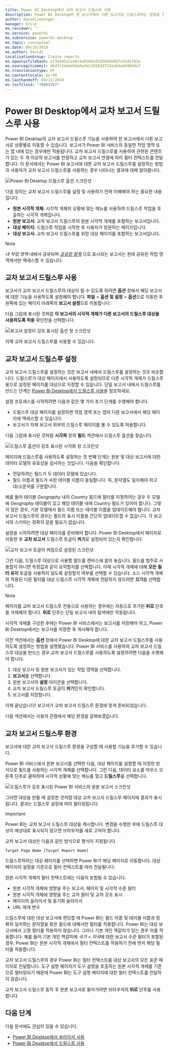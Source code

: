 ```yaml
---
title: Power BI Desktop에서 교차 보고서 드릴스루 사용
description: Power BI Desktop의 한 보고서에서 다른 보고서로 드릴스루하는 방법을 알아봅니다.
author: davidiseminger
manager: kfile
ms.reviewer: ''
ms.service: powerbi
ms.subservice: powerbi-desktop
ms.topic: conceptual
ms.date: 09/10/2019
ms.author: davidi
LocalizationGroup: Create reports
ms.openlocfilehash: e735d45a7a49c4a0365e35d5bb95957c6145f934
ms.sourcegitcommit: db4fc5da8e65e0a3dc35582d7142a64ad3405de7
ms.translationtype: HT
ms.contentlocale: ko-KR
ms.lasthandoff: 09/11/2019
ms.locfileid: "70903767"
---
```

# <a name="use-cross-report-drillthrough-in-power-bi-desktop"></a>Power BI Desktop에서 교차 보고서 드릴스루 사용

Power BI Desktop의 교차 보고서 드릴스루 기능을 사용하여 한 보고서에서 다른 보고서로 상황별로 이동할 수 있습니다. 보고서가 Power BI 서비스의 동일한 작업 영역 또는 앱 내에 있는 경우에만 적용됩니다. 교차 보고서 드릴스루를 사용하여 관련된 콘텐츠가 있는 두 개 이상의 보고서를 연결하고 교차 보고서 연결에 따라 필터 컨텍스트를 전달합니다. 이 문서에서는 Power BI 보고서에 대한 교차 보고서 드릴스루를 설정하는 방법과 사용자가 교차 보고서 드릴스루를 사용하는 경우 나타나는 결과에 대해 알아봅니다.

![Power BI Desktop 드릴스루 옵션 스크린샷](media/desktop-cross-report-drill-through/cross-report-drill-through-01.png)

다음 정의는 교차 보고서 드릴스루를 설정 및 사용하기 전에 이해해야 하는 중요한 내용입니다.

* **원본 시각적 개체:** 시각적 개체의 상황에 맞는 메뉴를 사용하여 드릴스루 작업을 호출하는 시각적 개체입니다.
* **원본 보고서:** 교차 보고서 드릴스루의 원본 시각적 개체를 포함하는 보고서입니다.
* **대상 페이지:** 드릴스루 작업을 시작한 후 사용자가 방문하는 페이지입니다.
* **대상 보고서:** 교차 보고서 드릴스루를 위한 대상 페이지를 포함하는 보고서입니다.


> [!NOTE]
> *내 작업 영역* 내에서 공유되며 *[공유한 항목](service-share-dashboards.md#share-a-dashboard-or-report)* 으로 표시되는 보고서는 원래 공유된 작업 영역에서만 액세스할 수 있습니다. 


## <a name="enable-cross-report-drillthrough"></a>교차 보고서 드릴스루 사용

보고서가 교차 보고서 드릴스루의 대상이 될 수 있도록 하려면 **옵션** 창에서 해당 보고서에 대한 기능을 사용하도록 설정해야 합니다. **파일** > **옵션 및 설정** > **옵션**으로 이동한 후 왼쪽에 있는 페이지 아래쪽의 **보고서 설정**으로 이동합니다.

다음 그림에 표시된 것처럼 **이 보고서의 시각적 개체가 다른 보고서의 드릴스루 대상을 사용하도록 허용** 확인란을 선택합니다.

![보고서 설정이 강조 표시된 옵션 창 스크린샷](media/desktop-cross-report-drill-through/cross-report-drill-through-02.png)

이제 교차 보고서 드릴스루를 사용할 수 있습니다.

## <a name="set-up-cross-report-drillthrough"></a>교차 보고서 드릴스루 설정

교차 보고서 드릴스루를 설정하는 것은 보고서 내에서 드릴스루를 설정하는 것과 비슷합니다. 드릴스루가 대상 페이지에서 사용하도록 설정되므로 다른 시각적 개체가 드릴스루용으로 설정된 페이지를 대상으로 지정할 수 있습니다. 단일 보고서 내에서 드릴스루를 만드는 단계는 [Power BI Desktop에서 드릴스루 사용](desktop-drillthrough.md)을 참조하세요.

설정 프로세스를 시작하려면 다음과 같은 몇 가지 초기 단계를 수행해야 합니다.

* 드릴스루 대상 페이지를 설정하면 작업 영역 또는 앱의 다른 보고서에서 해당 페이지에 액세스할 수 있습니다.
* 보고서가 자체 보고서 외부의 드릴스루 페이지를 볼 수 있도록 허용합니다.

다음 그림에 표시된 것처럼 **시각화** 창의 **필드** 섹션에서 드릴스루 옵션을 찾습니다.

![드릴스루 옵션이 강조 표시된 시각화 창 스크린샷](media/desktop-cross-report-drill-through/cross-report-drill-through-03.png)

페이지에 드릴스루를 사용하도록 설정하는 첫 번째 단계는 원본 및 대상 보고서에 대한 데이터 모델의 유효성을 검사하는 것입니다. 다음을 확인합니다. 

* 전달하려는 필드가 두 데이터 모델에 있습니다.
* 필드 이름과 필드가 속한 테이블 이름이 동일합니다. 즉, 문자열도 일치해야 하고 대/소문자를 구분합니다.

예를 들어 테이블 *Geography* 내의 *Country* 필드에 필터를 지정하려는 경우 두 모델에 *Geography* 테이블이 있고 해당 테이블 내에 *Country* 필드가 있어야 합니다. 그렇지 않은 경우, 기본 모델에서 필드 이름 또는 테이블 이름을 업데이트해야 합니다. 교차 보고서 드릴스루의 경우는 필드의 표시 이름을 간단히 업데이트할 수 없습니다. 각 보고서의 스키마는 정확히 같을 필요가 없습니다.

설정을 시작하려면 대상 페이지를 준비해야 합니다. Power BI Desktop에서 페이지로 이동한 후 **교차 보고서** 드릴스루 토글이 **켜기**로 설정되어 있는지 확인합니다. 

![교차 보고서 토글이 켜짐으로 설정된 스크린샷](media/desktop-cross-report-drill-through/cross-report-drill-through-03.png)

그런 다음, 드릴스루 대상으로 사용할 필드를 캔버스에 끌어 놓습니다. 필드를 범주로 사용할지 아니면 측정값과 같이 요약할지를 선택합니다. 이때 시각적 개체에 대해 **모든 필터 유지** 토글을 사용하지 않도록 설정할지 여부를 선택할 수 있습니다. 소스 시각적 개체의 적용된 다른 필터를 대상 드릴스루 시각적 개체에 전달하지 않으려면 **끄기**를 선택합니다.

> [!NOTE]
> 페이지를 교차 보고서 드릴스루 전용으로 사용하는 경우에는 자동으로 추가된 **뒤로** 단추를 삭제해야 합니다. **뒤로** 단추는 단일 보고서 내의 탐색에만 작동됩니다. 

시각적 개체를 구성한 후에는 Power BI 서비스에서는 보고서를 저장해야 하고, Power BI Desktop에서는 보고서를 저장한 후 게시해야 합니다.

이전 섹션에서는 **옵션** 창에서 Power BI Desktop에 대한 교차 보고서 드릴스루를 사용하도록 설정하는 방법을 설명했습니다. Power BI 서비스를 사용하여 교차 보고서 드릴스루 대상을 만드는 경우 교차 보고서 드릴스루를 사용하도록 설정하려면 다음을 수행해야 합니다. 

1. 대상 보고서 및 원본 보고서가 있는 작업 영역을 선택합니다.
2. **보고서**를 선택합니다.
3. 원본 보고서의 **설정** 아이콘을 선택합니다.
4. 교차 보고서 드릴스루 토글이 **켜기**인지 확인합니다.
5. 보고서를 저장합니다.

이제 끝났습니다! 보고서가 교차 보고서 드릴스루 환경에 맞게 준비되었습니다. 

다음 섹션에서는 사용자 관점에서 해당 환경을 살펴보겠습니다.

## <a name="cross-report-drillthrough-experience"></a>교차 보고서 드릴스루 환경

보고서에 대한 교차 보고서 드릴스루 환경을 구성할 때 사용할 기능을 추가할 수 있습니다.

Power BI 서비스에서 원본 보고서를 선택한 다음, 대상 페이지를 설정할 때 지정한 방식으로 필드를 사용하는 시각적 개체를 선택합니다. 그런 다음, 데이터 요소를 마우스 오른쪽 단추로 클릭하여 시각적 상황에 맞는 메뉴를 열고 **드릴스루**를 선택합니다.

![드릴스루가 강조 표시된 Power BI 서비스의 원본 보고서 스크린샷](media/desktop-cross-report-drill-through/cross-report-drill-through-01.png)

그러면 대상을 만들 때 설정한 것처럼 대상 교차 보고서 드릴스루 페이지에 결과가 표시됩니다. 결과는 드릴스루 설정에 따라 필터링됩니다.

> [!IMPORTANT]
> Power BI는 교차 보고서 드릴스루 대상을 캐시합니다. 변경을 수행한 후에 드릴스루 대상이 예상대로 표시되지 않으면 브라우저를 새로 고쳐야 합니다. 

교차 보고서 대상은 다음과 같은 방식으로 형식이 지정됩니다. 

`Target Page Name [Target Report Name]`

드릴스루하려는 대상 페이지를 선택하면 Power BI가 해당 페이지로 이동합니다. 대상 페이지의 설정을 기준으로 필터 컨텍스트를 따라 전달될니다. 

원본 시각적 개체의 필터 컨텍스트에는 다음이 포함될 수 있습니다. 

* 원본 시각적 개체에 영향을 주는 보고서, 페이지 및 시각적 수준 필터 
* 원본 시각적 개체에 영향을 주는 교차 필터 및 교차 강조 표시 
* 페이지의 슬라이서 및 동기화 슬라이서
* URL 매개 변수


드릴스루에 대한 대상 보고서에 랜딩할 때 Power BI는 필드 이름 및 테이블 이름과 정확히 일치하는 문자열을 찾은 필드에 대해서만 필터를 적용합니다. Power BI는 대상 보고서에서 고정 필터를 적용하지 않습니다. 그러나 기본 개인 책갈피가 있는 경우 이를 적용합니다. 예를 들어 기본 개인 책갈피에 *국가 = 미국*에 대한 보고서 수준 필터가 포함된 경우, Power BI는 원본 시각적 개체에서 필터 컨텍스트를 적용하기 전에 먼저 해당 필터를 적용합니다. 


교차 보고서 드릴스루의 경우 Power BI는 필터 컨텍스트를 대상 보고서의 모든 표준 페이지로 전달합니다. 도구 설명 페이지가 도구 설명을 호출하는 원본 시각적 개체를 기준으로 필터링되기 때문에 Power BI는 도구 설명 페이지에 대한 필터 컨텍스트를 전달하지 않습니다.

교차 보고서 드릴스루 동작 후 원본 보고서로 돌아가려면 브라우저의 **뒤로** 단추를 사용합니다. 

## <a name="next-steps"></a>다음 단계

다음 문서에도 관심이 있을 수 있습니다.

* [Power BI Desktop에서 슬라이서 사용](visuals/power-bi-visualization-slicers.md)
* [Power BI Desktop에서 드릴스루 사용](desktop-drillthrough.md)

